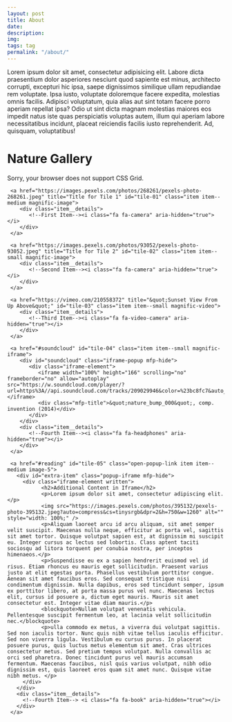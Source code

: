 ```yaml
---
layout: post
title: About
date:
description:
img:
tags: tag
permalink: "/about/"
---
```


<link rel="stylesheet" href="https://rawgit.com/dimsemenov/Magnific-Popup/master/dist/magnific-popup.css">
<link rel="stylesheet" href="../assets/css/gallery.css">
<link rel="stylesheet" href="../assets/css/gallery-images.css">

<p>
  Lorem ipsum dolor sit amet, consectetur adipisicing elit. Labore dicta praesentium dolor asperiores nesciunt quod sapiente est minus, architecto corrupti, excepturi hic ipsa, saepe dignissimos similique ullam repudiandae rem voluptate. Ipsa iusto, voluptate doloremque facere expedita, molestias omnis facilis. Adipisci voluptatum, quia alias aut sint totam facere porro aperiam repellat ipsa? Odio ut sint dicta magnam molestias maiores eos impedit natus iste quas perspiciatis voluptas autem, illum qui aperiam labore necessitatibus incidunt, placeat reiciendis facilis iusto reprehenderit. Ad, quisquam, voluptatibus!
</p>

<h1>Nature Gallery</h1>

<div class="message">
  Sorry, your browser does not support CSS Grid.
</div>

<section id="nature-gallery" class="flex-block gallery">
  <div class="grid">

     <a href="https://images.pexels.com/photos/268261/pexels-photo-268261.jpeg" title="Title for Tile 1" id="tile-01" class="item item--medium magnific-image">
        <div class="item__details">
           <!--First Item--><i class="fa fa-camera" aria-hidden="true"></i>
        </div>
     </a>

     <a href="https://images.pexels.com/photos/93052/pexels-photo-93052.jpeg" title="Title for Tile 2" id="tile-02" class="item item--small magnific-image">
        <div class="item__details">
           <!--Second Item--><i class="fa fa-camera" aria-hidden="true"></i>
        </div>
     </a>

     <a href="https://vimeo.com/210558372" title="&quot;Sunset View From Up Above&quot;" id="tile-03" class="item item--small magnific-video">
        <div class="item__details">
           <!--Third Item--><i class="fa fa-video-camera" aria-hidden="true"></i>
        </div>
     </a>

     <a href="#soundcloud" id="tile-04" class="item item--small magnific-iframe">
        <div id="soundcloud" class="iframe-popup mfp-hide">
           <div class="iframe-element">
              <iframe width="100%" height="166" scrolling="no" frameborder="no" allow="autoplay" src="https://w.soundcloud.com/player/?url=https%3A//api.soundcloud.com/tracks/209029946&color=%23bc8fc7&auto_play=false&hide_related=false&show_comments=true&show_user=true&show_reposts=false&show_teaser=true"></iframe>
              <div class="mfp-title">&quot;nature_bump_000&quot;, comp. invention (2014)</div>
           </div>
        </div>
        <div class="item__details">
           <!--Fourth Item--><i class="fa fa-headphones" aria-hidden="true"></i>
        </div>
     </a>

     <a href="#reading" id="tile-05" class="open-popup-link item item--medium image-5">
       <div id="extra-item" class="popup-iframe mfp-hide">
         <div class="iframe-element written">
               <h2>Additional Content in Iframe</h2>
               <p>Lorem ipsum dolor sit amet, consectetur adipiscing elit.</p>
               <img src="https://images.pexels.com/photos/395132/pexels-photo-395132.jpeg?auto=compress&cs=tinysrgb&dpr=2&h=750&w=1260" alt="" style="width: 100%;" />
               <p>Aliquam laoreet arcu id arcu aliquam, sit amet semper velit suscipit. Maecenas nulla neque, efficitur ac porta vel, sagittis sit amet tortor. Quisque volutpat sapien est, at dignissim mi suscipit eu. Integer cursus ac lectus sed lobortis. Class aptent taciti sociosqu ad litora torquent per conubia nostra, per inceptos himenaeos.</p>
               <p>Suspendisse eu ex a sapien hendrerit euismod vel id risus. Etiam rhoncus eu mauris eget sollicitudin. Praesent varius justo at elit egestas porta. Phasellus vestibulum porttitor congue. Aenean sit amet faucibus eros. Sed consequat tristique nisi condimentum dignissim. Nulla dapibus, eros sed tincidunt semper, ipsum ex porttitor libero, at porta massa purus vel nunc. Maecenas lectus elit, cursus id posuere a, dictum eget mauris. Mauris sit amet consectetur est. Integer vitae diam mauris.</p>
               <blockquote>Nullam volutpat venenatis vehicula. Pellentesque suscipit fermentum leo, at lacinia velit sollicitudin nec.</blockquote>
               <p>ulla commodo ex metus, a viverra dui volutpat sagittis. Sed non iaculis tortor. Nunc quis nibh vitae tellus iaculis efficitur. Sed non viverra ligula. Vestibulum eu cursus purus. In placerat posuere purus, quis luctus metus elementum sit amet. Cras ultrices consectetur metus. Sed pretium tempus volutpat. Nulla convallis ac orci sed pharetra. Donec tincidunt purus vel mauris accumsan fermentum. Maecenas faucibus, nisl quis varius volutpat, nibh odio dignissim est, quis laoreet eros quam sit amet nunc. Quisque vitae nibh metus. </p>
         </div>
       </div>
       <div class="item__details">
         <!--Fourth Item--> <i class="fa fa-book" aria-hidden="true"></i>
       </div>
     </a>


  </div>
</section>

<script src="../assets/js/magnific.js"></script>
